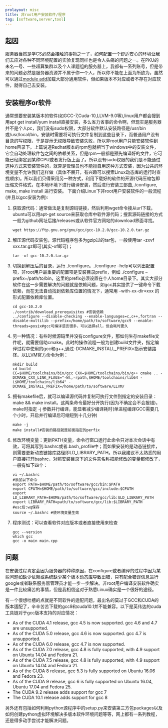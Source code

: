 ```yaml
---
prolayout: misc
title: 非root用户安装软件/程序
tag: [software,server,tool]
---
```


## 起因
服务器当然是学CS必然会接触的事物之一了，如何配置一个舒适安心的环境让我们去应对各种不同环境配置的实验复现同样也是令人头痛的问题之一。在PKU的未名一号、一些超算集群以及个人课题组的服务器上，我都有一系列账号，但是带来的问题必然是服务器资源并不属于你一个人，所以你不能在上面为所欲为，虽然可以通过[module add](http://hpc.pku.edu.cn/_book/guide/soft_env/module.html)加载大部分通用软件，但如果版本不对应或者不存在对应软件，就得自己去安装。

<!--more-->


## 安装程序or软件
通常想要安装某版本的软件(如GCC-7,Cuda-10,LLVM-9.0等),linux用户都会搜到用apt get install/yum install直接安装，多么省力省事的命令啊，但现实是服务器并不是个人pc，我们没有sudo权限，大部分软件默认安装路径是/usr/bin或/usr/local/bin，安装时需要将可执行文件复制到这些目录下，而普通用户没有目录的写权限，于是提示无权限导致安装失败，所以非root用户只能安装软件到home目录下。上篇说道Redhat版本的rpm包就相当于windows中的安装文件，它会自动处理软件包之间的依赖关系，但是rpm一般都是预先编译好的文件，它可能已经绑定到某种CPU或者发行版上面了。所以没有sudo权限的我们是不能通过这种方式来安装软件的，就算是管理员也不能擅自用这种方式安装，因为公共的环境变量不允许我们这样做（具体不展开，有兴趣可以搜索Linux动态库的运行时查找顺序)。所以我们只得采用另一种方式，利用下载好的软件的开源代码压缩包即压缩文件格式，在本地环境下进行编译安装，然后进行安装三部曲,./configure, make, make install 进行安装。
下面介绍Linux下非root用户安装软件的一般流程(并且以gcc安装为例):
1. 获取源代码：通常做法是复制源码链接，然后利用wget命令接从url下载，ubuntu可以用apt-get source来获取仓库中软件源代码；搜索源码链接的方式一般为github网址后接/releases或从软件官方网站的download界面寻找。

    `
    wget https://ftp.gnu.org/gnu/gcc/gcc-10.2.0/gcc-10.2.0.tar.gz
    `
2. 解压源代码安装包，源代码程序包多为gzip过的tar包，一般使用tar -zxvf xxx.tar.gz即可(其实-xf即可)；

    `tar -xf gcc-10.2.0.tar.gz`
3. 切换到解压后的目录，运行 ./configure。./configure –help可以列出配置项，非root用户最重要的配置项是安装目录prefix，例如 ./configure –prefix=/path/to/bin，这里的prefix必须设置在个人home目录下。其实大部分软件在这一步需要解决的问题就是依赖问题，如gcc其实提供了一键命令下载依赖，而在无法自动找到依赖库位置的情况下，通常用 –with-xx-dir=xxx 的形式配置依赖库位置。
    
    ```
    cd gcc-10.2.0
    ./contrib/download_prerequisites #安装依赖
    ../configure --disable-checking --enable-languages=c,c++,fortran --disable-multilib --prefix=/home/path/to/software/gcc9 --enable-threads=posix#gcc可编译语言很多，可以选择all，但会耗时更久
    ```
4. 另一种情况：有些时候源码里并没有configure文件，那如何生存makefile文件呢，就需要借助cmake。此时的操作流程一般为创建build文件夹，指定编译过程中使用的gcc和g++,通过-DCMAKE_INSTALL_PREFIX=指示安装路径。以LLVM官方命令为例：

    ```
    mkdir build
    cd build
    CC=$HOME/toolchains/bin/gcc CXX=$HOME/toolchains/bin/g++ cmake .. -DCMAKE_CXX_LINK_FLAGS="-Wl,-rpath,$HOME/toolchains/lib64 -L$HOME/toolchains/lib64" -DCMAKE_INSTALL_PREFIX=/home/path/to/software/LLVM/
    ```
5. 拥有makefile后，就可以编译源代码并复制可执行文件到指定的安装目录： make &&  make install。这两条命令最好分开执行(因为不确定会不会报错)，make时指定 -j 参数并行编译，能显著减少编译耗时(单进程编译GCC需要几个小时，开启并行编译后可缩短到十几分钟)

    ```
    make -j
    make install#安装的路径就是前面指定的perfix
    ```
6. 修改环境变量：更新PATH变量，命令行窗口运行此命令只对本次会话中有效，可将其写到.bashrc或者.bash_profile中；而如果安装的是动态链接库，则需要更新动态链接库路径即LD_LIBRARY_PATH。所以我建议不太熟悉的用户直接打开bashrc，对照安装目录下的文件夹名称把能修改的变量都修改了，一般有如下四个：

    ```
    vi ~/.bashrc
    #添加以下命令
    export PATH=$HOME/path/to/software/gcc/bin:$PATH
    export CPATH=$HOME/path/to/software/gcc/include:$CPATH
    export LD_LIBRARY_PATH=$HOME/path/to/software/gcc/lib:$LD_LIBRARY_PATH
    export LIBRARY_PATH=path/to/software/gcc/lib:$LIBRARY_PATH
    #esc后:wq保存
    source ~/.bashrc #使环境变量生效
    ```
7. 程序测试：可以查看软件对应版本或者直接使用来检查

    ```
    gcc --version
    which gcc
    gcc -o main main.cpp
    ```

## 问题
在安装过程肯定会因为服务器的种种原因，在configure或者编译的过程中因为某些问题如缺少依赖或系统缺少某个版本动态库导致出错，只有配合错误信息进行google或者联系服务器管理员才能一步一步解决。非root用户编译安装软件确实是一件比较痛苦的事情，但是我相信这对于熟悉Linux确实是一个很好的途径。

有一个很想吐槽的点就是不同软件的适配问题，最出名的莫过于GCC和CUDA的版本适配了，辛辛苦苦下载的gcc9和cuda10.1并不能兼容。以下是英伟达的cuda工具链对于gcc版本支持的对应情况：
- As of the CUDA 4.1 release, gcc 4.5 is now supported. gcc 4.6 and 4.7 are unsupported.
- As of the CUDA 5.0 release, gcc 4.6 is now supported. gcc 4.7 is unsupported.
- As of the CUDA 6.0 release, gcc 4.7 is now supported.
- As of the CUDA 7.0 release, gcc 4.8 is fully supported, with 4.9 support on Ubuntu 14.04 and Fedora 21.
- As of the CUDA 7.5 release, gcc 4.8 is fully supported, with 4.9 support on Ubuntu 14.04 and Fedora 21.
- As of the CUDA 8 release, gcc 5.3 is fully supported on Ubuntu 16.06 and Fedora 23.
- As of the CUDA 9 release, gcc 6 is fully supported on Ubuntu 16.04, Ubuntu 17.04 and Fedora 25.
- The CUDA 9.2 release adds support for gcc 7
- The CUDA 10.1 release adds support for gcc 8

另外还有包括如何利用python源程序中的setup.py来安装第三方包packages以及如何创建python虚拟环境解决多版本软件环境问题等等，网上都有一系列教程，还是得多动手尝试才能解决问题。

